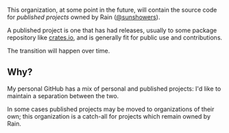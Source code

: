 This organization, at some point in the future, will contain the source code for *published projects* owned by Rain ([@sunshowers](https://github.com/sunshowers)).

A published project is one that has had releases, usually to some package repository like [crates.io](https://crates.io/), and is generally fit for public use and contributions.

The transition will happen over time.

## Why?

My personal GitHub has a mix of personal and published projects: I'd like to maintain a separation between the two.

In some cases published projects may be moved to organizations of their own; this organization is a catch-all for projects which remain owned by Rain.
